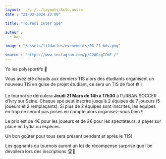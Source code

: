 ```yaml
---
layout: ../../../layouts/Actu.astro
date : "21-03-2024 23:00"

title: "Tournoi Inter Spé"

auteur :
  - bds

image : "/assets/fildactus/evenements/03-21-bds.png"

source : "https://www.instagram.com/p/C2AOsgICmF-/"
---
```


Yo les polysportifs 🐰

Vous avez été chauds aux derniers TIS alors des étudiants organisent un nouveau TIS en guise de projet étudiant, ce sera un TIS de foot ⚽️ !

Le tournoi se déroulera __Jeudi 21 Mars de 14h à 17h30__ à l’URBAN SOCCER d’Ivry sur Seine. Chaque spé peut inscrire jusqu’à 2 équipes de 7 joueurs (5 joueurs et 2 remplaçants). Si plus de 2 équipes sont inscrites, les équipes en trop ne seront pas prises en compte alors organisez-vous bien !!

Le prix est de 4€ pour les joueurs et de 2€ pour les spectateurs, à payer sur place en Lydia ou espèces.

Un bon goûter pour tous sera présent pendant et après le TIS!

Les gagnants du tournois auront un lot de récompense surprise que l’on dévoilera lors des inscriptions 🏆🥇
